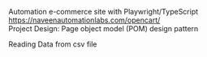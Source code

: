 Automation e-commerce site with Playwright/TypeScript https://naveenautomationlabs.com/opencart/                                                                                                                  
Project Design: Page object model (POM) design pattern                                                                                        

Reading Data from csv file

